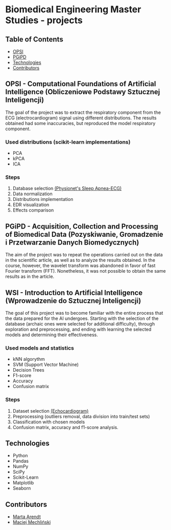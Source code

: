 # Biomedical Engineering Master Studies - projects 
## Table of Contents
- [OPSI](#OPSI-Computational-Foundations-of-Artificial-Intelligence-(Obliczeniowe-Podstawy-Sztucznej-Inteligencji))
- [PGiPD](#PGiPD---Acquisition,-Collection-and-Processing-of-Biomedical-Data-(Pozyskiwanie,-Gromadzenie-i-Przetwarzanie-Danych-Biomedycznych))
- [Technologies](#Technologies)
- [Contributors](#Contributors)

## OPSI - Computational Foundations of Artificial Intelligence (Obliczeniowe Podstawy Sztucznej Inteligencji)
The goal of the project was to extract the respiratory component from the ECG (electrocardiogram) signal using different distributions. The results obtained had some inaccuracies, but reproduced the model respiratory component.

### Used distributions (scikit-learn implementations)
- PCA
- kPCA
- ICA

### Steps
1. Database selection [(Physionet's Sleep Apnea-ECG)](https://physionet.org/content/apnea-ecg/1.0.0/)
2. Data normalization
3. Distributions implementation
4. EDR visualization
5. Effects comparison

## PGiPD - Acquisition, Collection and Processing of Biomedical Data (Pozyskiwanie, Gromadzenie i Przetwarzanie Danych Biomedycznych)
The aim of the project was to repeat the operations carried out on the data in the scientific article, as well as to analyze the results obtained. In the course, however, the wavelet transform was abandoned in favor of fast Fourier transform (FFT). Nonetheless, it was not possible to obtain the same results as in the article.

## WSI - Introduction to Artificial Intelligence (Wprowadzenie do Sztucznej Inteligencji)
The goal of this project was to become familiar with the entire process that the data prepared for the AI undergoes. Starting with the selection of the database (archaic ones were selected for additional difficulty), through exploration and preprocessing, and ending with learning the selected models  and determining their effectiveness.

### Used models and statistics
- kNN algorythm
- SVM (Support Vector Machine)
- Decision Trees
- F1-score
- Accuracy
- Confusion matrix

### Steps
1. Dataset selection [(Echocardiogram)](https://archive.ics.uci.edu/dataset/38/echocardiogram)
2. Preprocessing (outliers removal, data division into train/test sets)
3. Classification with chosen models
4. Confusion matrix, accuracy and f1-score analysis.

## Technologies
- Python
- Pandas
- NumPy
- SciPy
- Scikit-Learn
- Matplotlib
- Seaborn

## Contributors
- [Marta Arendt]()
- [Maciej Mechliński](https://github.com/ciuek)
